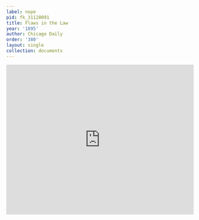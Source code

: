 ```yaml
---
label: nope
pid: fk_31120091
title: Flaws in the Law
year: '1895'
author: Chicago Daily
order: '380'
layout: single
collection: documents
---
```

<iframe src="https://northwestern.app.box.com/embed/s/zrbybey43mdky6m65vofy9dtmd23c7u0?sortColumn=date&view=list" width="500" height="400" frameborder="0" allowfullscreen webkitallowfullscreen msallowfullscreen></iframe>
